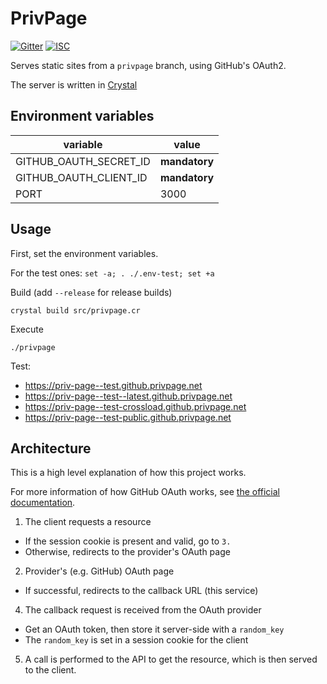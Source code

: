 # PrivPage

[![Gitter](https://img.shields.io/badge/chat-on_gitter-red.svg?style=flat-square)](https://gitter.im/Priv-Page/community)
[![ISC](https://img.shields.io/badge/License-ISC-blue.svg?style=flat-square)](https://en.wikipedia.org/wiki/ISC_license)

Serves static sites from a `privpage` branch, using GitHub's OAuth2.

The server is written in [Crystal](https://crystal-lang.org/)

## Environment variables

| variable             | value       |
|----------------------|-------------|
|GITHUB_OAUTH_SECRET_ID|**mandatory**|
|GITHUB_OAUTH_CLIENT_ID|**mandatory**|
|PORT                  | 3000        |

## Usage

First, set the environment variables.

For the test ones: `set -a; . ./.env-test; set +a`

Build (add `--release` for release builds)

`crystal build src/privpage.cr`

Execute

`./privpage`

Test:
- https://priv-page--test.github.privpage.net
- https://priv-page--test--latest.github.privpage.net
- https://priv-page--test-crossload.github.privpage.net
- https://priv-page--test-public.github.privpage.net

## Architecture

This is a high level explanation of how this project works.

For more information of how GitHub OAuth works, see [the official documentation](https://developer.github.com/apps/building-github-apps/identifying-and-authorizing-users-for-github-apps/).

1. The client requests a resource
- If the session cookie is present and valid, go to `3.`
- Otherwise, redirects to the provider's OAuth page

2. Provider's (e.g. GitHub) OAuth page
- If successful, redirects to the callback URL (this service)

4. The callback request is received from the OAuth provider
- Get an OAuth token, then store it server-side with a `random_key`
- The `random_key` is set in a session cookie for the client

5. A call is performed to the API to get the resource, which is then served to the client.
